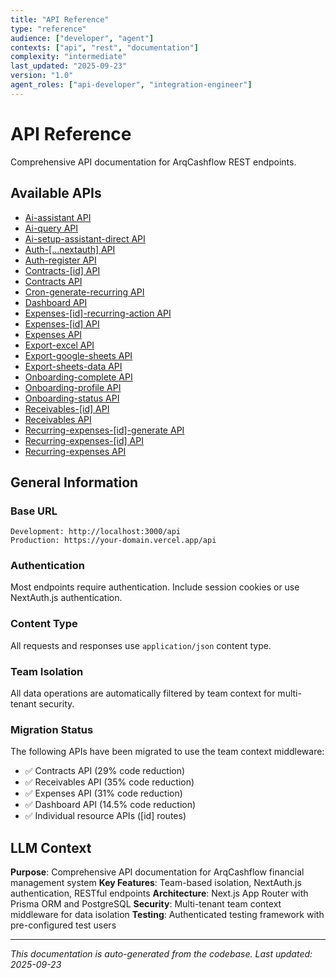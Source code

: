 ```yaml
---
title: "API Reference"
type: "reference"
audience: ["developer", "agent"]
contexts: ["api", "rest", "documentation"]
complexity: "intermediate"
last_updated: "2025-09-23"
version: "1.0"
agent_roles: ["api-developer", "integration-engineer"]
---
```


# API Reference

Comprehensive API documentation for ArqCashflow REST endpoints.

## Available APIs

- [Ai-assistant API](./ai-assistant.md)
- [Ai-query API](./ai-query.md)
- [Ai-setup-assistant-direct API](./ai-setup-assistant-direct.md)
- [Auth-[...nextauth] API](./auth-[...nextauth].md)
- [Auth-register API](./auth-register.md)
- [Contracts-[id] API](./contracts-[id].md)
- [Contracts API](./contracts.md)
- [Cron-generate-recurring API](./cron-generate-recurring.md)
- [Dashboard API](./dashboard.md)
- [Expenses-[id]-recurring-action API](./expenses-[id]-recurring-action.md)
- [Expenses-[id] API](./expenses-[id].md)
- [Expenses API](./expenses.md)
- [Export-excel API](./export-excel.md)
- [Export-google-sheets API](./export-google-sheets.md)
- [Export-sheets-data API](./export-sheets-data.md)
- [Onboarding-complete API](./onboarding-complete.md)
- [Onboarding-profile API](./onboarding-profile.md)
- [Onboarding-status API](./onboarding-status.md)
- [Receivables-[id] API](./receivables-[id].md)
- [Receivables API](./receivables.md)
- [Recurring-expenses-[id]-generate API](./recurring-expenses-[id]-generate.md)
- [Recurring-expenses-[id] API](./recurring-expenses-[id].md)
- [Recurring-expenses API](./recurring-expenses.md)

## General Information

### Base URL
```
Development: http://localhost:3000/api
Production: https://your-domain.vercel.app/api
```

### Authentication
Most endpoints require authentication. Include session cookies or use NextAuth.js authentication.

### Content Type
All requests and responses use `application/json` content type.

### Team Isolation
All data operations are automatically filtered by team context for multi-tenant security.

### Migration Status
The following APIs have been migrated to use the team context middleware:
- ✅ Contracts API (29% code reduction)
- ✅ Receivables API (35% code reduction)
- ✅ Expenses API (31% code reduction)
- ✅ Dashboard API (14.5% code reduction)
- ✅ Individual resource APIs ([id] routes)

## LLM Context

**Purpose**: Comprehensive API documentation for ArqCashflow financial management system
**Key Features**: Team-based isolation, NextAuth.js authentication, RESTful endpoints
**Architecture**: Next.js App Router with Prisma ORM and PostgreSQL
**Security**: Multi-tenant team context middleware for data isolation
**Testing**: Authenticated testing framework with pre-configured test users

---

*This documentation is auto-generated from the codebase. Last updated: 2025-09-23*